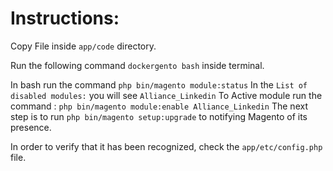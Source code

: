 # Instructions:

Copy File inside ```app/code``` directory.

Run the following command ```dockergento bash``` inside terminal.

In bash run the command ```php bin/magento module:status```
In the ```List of disabled modules:``` you will see ```Alliance_Linkedin```
To Active module run the command : ```php bin/magento module:enable Alliance_Linkedin```
The next step is to run ```php bin/magento setup:upgrade``` to notifying Magento of its presence.

In order to verify that  it has been recognized, check the ```app/etc/config.php``` file.


